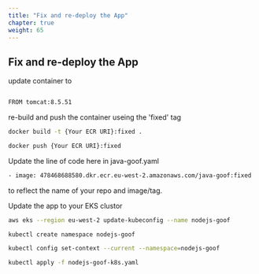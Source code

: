 ```yaml
---
title: "Fix and re-deploy the App"
chapter: true
weight: 65
---
```


## Fix and re-deploy the App

update container to 

```bash

FROM tomcat:8.5.51
```



re-build and push the container useing the 'fixed' tag

```bash
docker build -t {Your ECR URI}:fixed .

docker push {Your ECR URI}:fixed
```


Update the line of code here in java-goof.yaml 

```bash
- image: 478468688580.dkr.ecr.eu-west-2.amazonaws.com/java-goof:fixed
```


to reflect the name of your repo and image/tag.

Update the app to your EKS clustor

```bash
aws eks --region eu-west-2 update-kubeconfig --name nodejs-goof

kubectl create namespace nodejs-goof

kubectl config set-context --current --namespace=nodejs-goof

kubectl apply -f nodejs-goof-k8s.yaml
```
